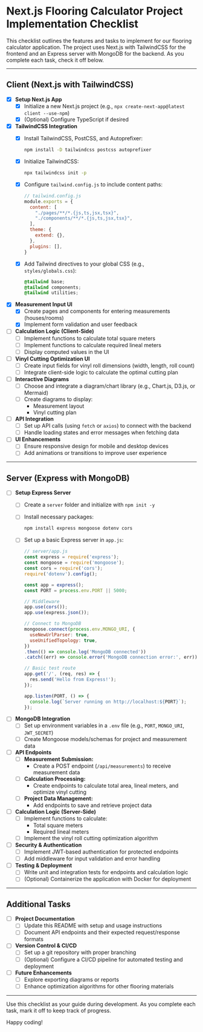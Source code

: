 # Next.js Flooring Calculator Project Implementation Checklist

This checklist outlines the features and tasks to implement for our flooring calculator application. The project uses Next.js with TailwindCSS for the frontend and an Express server with MongoDB for the backend. As you complete each task, check it off below.

---

## Client (Next.js with TailwindCSS)

- [x] **Setup Next.js App**
  - [x] Initialize a new Next.js project (e.g., `npx create-next-app@latest client --use-npm`)
  - [x] (Optional) Configure TypeScript if desired

- [x] **TailwindCSS Integration**
  - [x] Install TailwindCSS, PostCSS, and Autoprefixer:

    ```bash
    npm install -D tailwindcss postcss autoprefixer
    ```

  - [x] Initialize TailwindCSS:

    ```bash
    npx tailwindcss init -p
    ```

  - [x] Configure `tailwind.config.js` to include content paths:

    ```js
    // tailwind.config.js
    module.exports = {
      content: [
        "./pages/**/*.{js,ts,jsx,tsx}",
        "./components/**/*.{js,ts,jsx,tsx}",
      ],
      theme: {
        extend: {},
      },
      plugins: [],
    }
    ```

  - [x] Add Tailwind directives to your global CSS (e.g., `styles/globals.css`):

    ```css
    @tailwind base;
    @tailwind components;
    @tailwind utilities;
    ```

- [x] **Measurement Input UI**
  - [x] Create pages and components for entering measurements (houses/rooms)
  - [x] Implement form validation and user feedback

- [ ] **Calculation Logic (Client-Side)**
  - [ ] Implement functions to calculate total square meters
  - [ ] Implement functions to calculate required lineal meters
  - [ ] Display computed values in the UI

- [ ] **Vinyl Cutting Optimization UI**
  - [ ] Create input fields for vinyl roll dimensions (width, length, roll count)
  - [ ] Integrate client-side logic to calculate the optimal cutting plan

- [ ] **Interactive Diagrams**
  - [ ] Choose and integrate a diagram/chart library (e.g., Chart.js, D3.js, or Mermaid)
  - [ ] Create diagrams to display:
    - Measurement layout
    - Vinyl cutting plan

- [ ] **API Integration**
  - [ ] Set up API calls (using `fetch` or `axios`) to connect with the backend
  - [ ] Handle loading states and error messages when fetching data

- [ ] **UI Enhancements**
  - [ ] Ensure responsive design for mobile and desktop devices
  - [ ] Add animations or transitions to improve user experience

---

## Server (Express with MongoDB)

- [ ] **Setup Express Server**
  - [ ] Create a `server` folder and initialize with `npm init -y`
  - [ ] Install necessary packages:

    ```bash
    npm install express mongoose dotenv cors
    ```

  - [ ] Set up a basic Express server in `app.js`:

    ```js
    // server/app.js
    const express = require('express');
    const mongoose = require('mongoose');
    const cors = require('cors');
    require('dotenv').config();

    const app = express();
    const PORT = process.env.PORT || 5000;

    // Middleware
    app.use(cors());
    app.use(express.json());

    // Connect to MongoDB
    mongoose.connect(process.env.MONGO_URI, {
      useNewUrlParser: true,
      useUnifiedTopology: true,
    })
    .then(() => console.log('MongoDB connected'))
    .catch((err) => console.error('MongoDB connection error:', err));

    // Basic test route
    app.get('/', (req, res) => {
      res.send('Hello from Express!');
    });

    app.listen(PORT, () => {
      console.log(`Server running on http://localhost:${PORT}`);
    });
    ```

- [ ] **MongoDB Integration**
  - [ ] Set up environment variables in a `.env` file (e.g., `PORT`, `MONGO_URI`, `JWT_SECRET`)
  - [ ] Create Mongoose models/schemas for project and measurement data

- [ ] **API Endpoints**
  - [ ] **Measurement Submission:**  
    - Create a POST endpoint (`/api/measurements`) to receive measurement data
  - [ ] **Calculation Processing:**  
    - Create endpoints to calculate total area, lineal meters, and optimize vinyl cutting
  - [ ] **Project Data Management:**  
    - Add endpoints to save and retrieve project data

- [ ] **Calculation Logic (Server-Side)**
  - [ ] Implement functions to calculate:
    - Total square meters
    - Required lineal meters
  - [ ] Implement the vinyl roll cutting optimization algorithm

- [ ] **Security & Authentication**
  - [ ] Implement JWT-based authentication for protected endpoints
  - [ ] Add middleware for input validation and error handling

- [ ] **Testing & Deployment**
  - [ ] Write unit and integration tests for endpoints and calculation logic
  - [ ] (Optional) Containerize the application with Docker for deployment

---

## Additional Tasks

- [ ] **Project Documentation**
  - [ ] Update this README with setup and usage instructions
  - [ ] Document API endpoints and their expected request/response formats

- [ ] **Version Control & CI/CD**
  - [ ] Set up a git repository with proper branching
  - [ ] (Optional) Configure a CI/CD pipeline for automated testing and deployment

- [ ] **Future Enhancements**
  - [ ] Explore exporting diagrams or reports
  - [ ] Enhance optimization algorithms for other flooring materials

---

Use this checklist as your guide during development. As you complete each task, mark it off to keep track of progress.

Happy coding!

